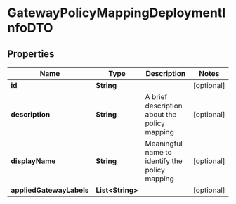 

# GatewayPolicyMappingDeploymentInfoDTO

## Properties

Name | Type | Description | Notes
------------ | ------------- | ------------- | -------------
**id** | **String** |  |  [optional]
**description** | **String** | A brief description about the policy mapping |  [optional]
**displayName** | **String** | Meaningful name to identify the policy mapping |  [optional]
**appliedGatewayLabels** | **List&lt;String&gt;** |  |  [optional]



